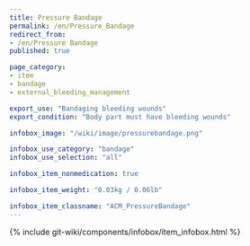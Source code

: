 ```yaml
---
title: Pressure Bandage
permalink: /en/Pressure_Bandage
redirect_from: 
- /en/Pressure Bandage
published: true

page_category:
- item
- bandage
- external_bleeding_management

export_use: "Bandaging bleeding wounds"
export_condition: "Body part must have bleeding wounds"

infobox_image: "/wiki/image/pressurebandage.png"

infobox_use_category: "bandage"
infobox_use_selection: "all"

infobox_item_nonmedication: true

infobox_item_weight: "0.03kg / 0.06lb"

infobox_item_classname: "ACM_PressureBandage"
---
```


{% include git-wiki/components/infobox/item_infobox.html %}